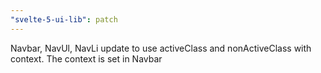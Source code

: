 ```yaml
---
"svelte-5-ui-lib": patch
---
```


Navbar, NavUl, NavLi update to use activeClass and nonActiveClass with context. The context is set in Navbar
